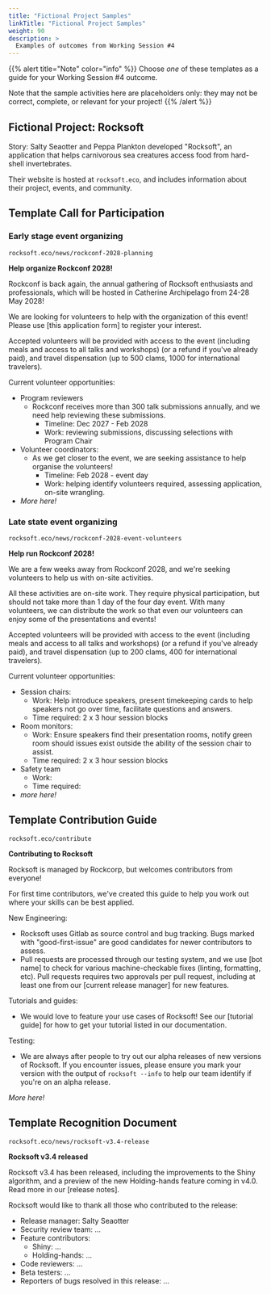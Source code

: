 ```yaml
---
title: "Fictional Project Samples"
linkTitle: "Fictional Project Samples"
weight: 90
description: >
  Examples of outcomes from Working Session #4
---
```



{{% alert title="Note" color="info" %}}
Choose *one* of these templates as a guide for your Working Session #4 outcome.

Note that the sample activities here are placeholders only: they may not be correct, complete, or relevant for your project!
{{% /alert %}}

## Fictional Project: Rocksoft

Story: Salty Seaotter and Peppa Plankton developed "Rocksoft", an application that helps carnivorous sea creatures access food from hard-shell invertebrates. 

Their website is hosted at <code>rocksoft.eco</code>, and includes information about their project, events, and community.


## Template Call for Participation

### Early stage event organizing

<code>rocksoft.eco/news/rockconf-2028-planning</code>

**Help organize Rockconf 2028!**

Rockconf is back again, the annual gathering of Rocksoft enthusiasts and professionals, which will be hosted in Catherine Archipelago from 24-28 May 2028!

We are looking for volunteers to help with the organization of this event! Please use [this application form] to register your interest.

Accepted volunteers will be provided with access to the event (including meals and access to all talks and workshops) (or a refund if you've already paid), and travel dispensation (up to 500 clams, 1000 for international travelers). 

Current volunteer opportunities: 

* Program reviewers
    * Rockconf receives more than 300 talk submissions annually, and we need help reviewing these submissions. 
        * Timeline: Dec 2027 - Feb 2028
        * Work: reviewing submissions, discussing selections with Program Chair
* Volunteer coordinators:
    * As we get closer to the event, we are seeking assistance to help organise the volunteers!
        * Timeline: Feb 2028 - event day
        * Work: helping identify volunteers required, assessing application, on-site wrangling.
* _More here!_


### Late state event organizing

<code>rocksoft.eco/news/rockconf-2028-event-volunteers</code>

**Help run Rockconf 2028!**

We are a few weeks away from Rockconf 2028, and we're seeking volunteers to help us with on-site activities. 


All these activities are on-site work. They require physical participation, but should not take more than 1 day of the four day event. With many volunteers, we can distribute the work so that even our volunteers can enjoy some of the presentations and events!

Accepted volunteers will be provided with access to the event (including meals and access to all talks and workshops) (or a refund if you've already paid), and travel dispensation (up to 200 clams, 400 for international travelers). 

Current volunteer opportunities: 

* Session chairs:
    * Work: Help introduce speakers, present timekeeping cards to help speakers not go over time, facilitate questions and answers. 
    * Time required: 2 x 3 hour session blocks
* Room monitors:
    * Work: Ensure speakers find their presentation rooms, notify green room should issues exist outside the ability of the session chair to assist. 
    * Time required: 2 x 3 hour session blocks
* Safety team 
    * Work: 
    * Time required: 
* _more here!_


## Template Contribution Guide

<code>rocksoft.eco/contribute</code>

**Contributing to Rocksoft**

Rocksoft is managed by Rockcorp, but welcomes contributors from everyone!

For first time contributors, we've created this guide to help you work out where your skills can be best applied. 

New Engineering: 

* Rocksoft uses Gitlab as source control and bug tracking. Bugs marked with "good-first-issue" are good candidates for newer contributors to assess. 
* Pull requests are processed through our testing system, and we use [bot name] to check for various machine-checkable fixes (linting, formatting, etc). Pull requests requires two approvals per pull request, including at least one from our [current release manager] for new features.

Tutorials and guides:

* We would love to feature your use cases of Rocksoft! See our [tutorial guide] for how to get your tutorial listed in our documentation.

Testing: 

* We are always after people to try out our alpha releases of new versions of Rocksoft. If you encounter issues, please ensure you mark your version with the output of `rocksoft --info` to help our team identify if you're on an alpha release.

_More here!_

## Template Recognition Document


<code>rocksoft.eco/news/rocksoft-v3.4-release</code>

**Rocksoft v3.4 released**

Rocksoft v3.4 has been released, including the improvements to the Shiny algorithm, and a preview of the new Holding-hands feature coming in v4.0. Read more in our [release notes]. 

Rocksoft would like to thank all those who contributed to the release: 

* Release manager: Salty Seaotter
* Security review team: ...
* Feature contributors:
    * Shiny: ...
    * Holding-hands: ...
* Code reviewers: ...
* Beta testers: ...
* Reporters of bugs resolved in this release: ...